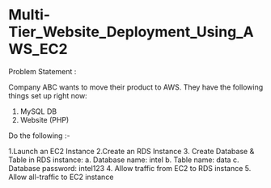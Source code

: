# Multi-Tier_Website_Deployment_Using_AWS_EC2

Problem Statement :

Company ABC wants to move their product to AWS. They have the following things set up right now:
1. MySQL DB
2. Website (PHP)

Do the following :-

1.Launch an EC2 Instance
2.Create an RDS Instance
3. Create Database & Table in RDS instance:
a. Database name: intel
b. Table name: data
c. Database password: intel123
4. Allow traffic from EC2 to RDS instance 
5. Allow all-traffic to EC2 instance
